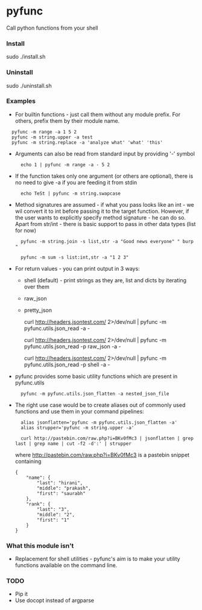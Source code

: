 pyfunc
======

Call python functions from your shell

### Install 

sudo ./install.sh

### Uninstall 

sudo ./uninstall.sh

### Examples

* For builtin functions - just call them without any module prefix. For others,
  prefix them by their module name.

```
  pyfunc -m range -a 1 5 2
  pyfunc -m string.upper -a test
  pyfunc -m string.replace -a 'analyze what' 'what' 'this'
```

* Arguments can also be read from standard input by providing '-' symbol

        echo 1 | pyfunc -m range -a - 5 2

* If the function takes only one argument (or others are optional),
  there is no need to give -a if you are feeding it from stdin

        echo TeSt | pyfunc -m string.swapcase

* Method signatures are assumed - if what you pass looks like an int - we wil
  convert it to int before passing it to the target function. However, if the
  user wants to explicitly specify method signature - he can do so. Apart from
  str/int - there is basic support to pass in other data types (list for now)

        pyfunc -m string.join -s list,str -a "Good news everyone" " burp "

        pyfunc -m sum -s list:int,str -a "1 2 3"

* For return values - you can print output in 3 ways:
  - shell (default) - print strings as they are, list and dicts by iterating
    over them
  - raw\_json
  - pretty\_json

      curl http://headers.jsontest.com/ 2>/dev/null | pyfunc -m pyfunc.utils.json_read -a -

      curl http://headers.jsontest.com/ 2>/dev/null | pyfunc -m pyfunc.utils.json_read -p raw_json -a -

      curl http://headers.jsontest.com/ 2>/dev/null | pyfunc -m pyfunc.utils.json_read -p shell -a -

* pyfunc provides some basic utility functions which are present in pyfunc.utils

        pyfunc -m pyfunc.utils.json_flatten -a nested_json_file

* The right use case would be to create aliases out of commonly used functions
  and use them in your command pipelines:

        alias jsonflatten='pyfunc -m pyfunc.utils.json_flatten -a'
        alias strupper='pyfunc -m string.upper -a'

        curl http://pastebin.com/raw.php?i=BKv0fMc3 | jsonflatten | grep last | grep name | cut -f2 -d':' | strupper

  where http://pastebin.com/raw.php?i=BKv0fMc3 is a pastebin snippet containing

      {
          "name": {
              "last": "hirani",
              "middle": "prakash",
              "first": "saurabh"
          },
          "rank": {
              "last": "3",
              "middle": "2",
              "first": "1"
          }
      }

### What this module isn't

* Replacement for shell utilities - pyfunc's aim is to make your utility
  functions available on the command line.

### TODO

- Pip it
- Use docopt instead of argparse
